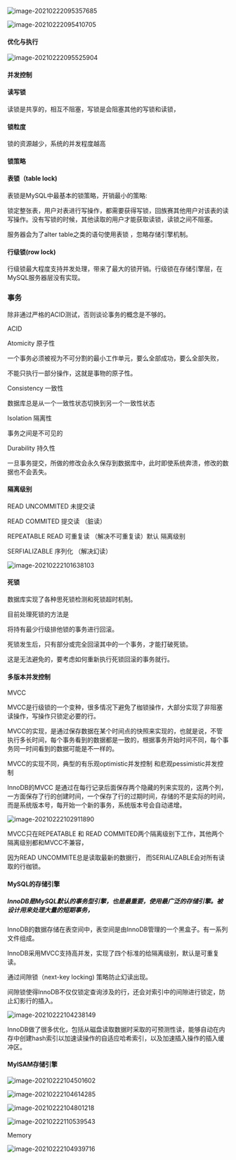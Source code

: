 ![image-20210222095357685](assets/image-20210222095357685.png)

![image-20210222095410705](assets/image-20210222095410705.png)

#### 优化与执行

![image-20210222095525904](assets/image-20210222095525904.png)

#### 并发控制

#### 读写锁

读锁是共享的，相互不阻塞，写锁是会阻塞其他的写锁和读锁，

#### 锁粒度

锁的资源越少，系统的并发程度越高

#### 锁策略

#### 表锁（table lock)

表锁是MySQL中最基本的锁策略，开销最小的策略:

锁定整张表，用户对表进行写操作，都需要获得写锁，回族赛其他用户对该表的读写操作。没有写锁的时候，其他读取的用户才能获取读锁，读锁之间不阻塞。

服务器会为了alter table之类的语句使用表锁 ，忽略存储引擎机制。

#### 行级锁(row lock)

行级锁最大程度支持并发处理，带来了最大的锁开销。行级锁在存储引擎层，在MySQL服务器层没有实现。

### 事务

除非通过严格的ACID测试，否则谈论事务的概念是不够的。

ACID

Atomicity 原子性

一个事务必须被视为不可分割的最小工作单元，要么全部成功，要么全部失败，

不能只执行一部分操作，这就是事物的原子性。

Consistency 一致性

数据库总是从一个一致性状态切换到另一个一致性状态

Isolation 隔离性

事务之间是不可见的

Durability 持久性

一旦事务提交，所做的修改会永久保存到数据库中，此时即使系统奔溃，修改的数据也不会丢失。



#### 隔离级别

READ UNCOMMITED 未提交读 



READ COMMITED 提交读 （脏读）



REPEATABLE READ 可重复读 （解决不可重复读）默认 隔离级别





SERFIALIZABLE 序列化 （解决幻读）

![image-20210222101638103](assets/image-20210222101638103.png)

#### 死锁

数据库实现了各种思死锁检测和死锁超时机制。

目前处理死锁的方法是

将持有最少行级排他锁的事务进行回滚。

死锁发生后，只有部分或完全回滚其中的一个事务，才能打破死锁。

这是无法避免的，要考虑如何重新执行死锁回滚的事务就行。

#### 多版本并发控制

MVCC

MVCC是行级锁的一个变种，很多情况下避免了枷锁操作，大部分实现了非阻塞读操作，写操作只锁定必要的行。

MVCC的实现，是通过保存数据在某个时间点的快照来实现的，也就是说，不管执行多长时间，每个事务看到的数据都是一致的，根据事务开始时间不同，每个事务同一时间看到的数据可能是不一样的。

MVCC的实现不同，典型的有乐观optimistic并发控制 和悲观pessimistic并发控制

InnoDB的MVCC 是通过在每行记录后面保存两个隐藏的列来实现的，这两个列，一方面保存了行的创建时间，一个保存了行的过期时间，存储的不是实际的时间，而是系统版本号，每开始一个新的事务，系统版本号会自动递增。

![image-20210222102911890](assets/image-20210222102911890.png)

MVCC只在REPEATABLE 和 READ COMMITED两个隔离级别下工作，其他两个隔离级别都和MVCC不兼容，

因为READ UNCOMMITE总是读取最新的数据行， 而SERIALIZABLE会对所有读取的行枷锁。

#### MySQL的存储引擎

##### InnoDB是MySQL默认的事务型引擎，也是最重要，使用最广泛的存储引擎。被设计用来处理大量的短期事务，

InnoDB的数据存储在表空间中，表空间是由InnoDB管理的一个黑盒子。有一系列文件组成。

InnoDB采用MVCC支持高并发，实现了四个标准的给隔离级别，默认是可重复读。

通过间隙锁（next-key locking) 策略防止幻读出现。

间隙锁使得InnoDB不仅仅锁定查询涉及的行，还会对索引中的间隙进行锁定，防止幻影行的插入。

![image-20210222104238149](assets/image-20210222104238149.png)

InnoDB做了很多优化，包括从磁盘读取数据时采取的可预测性读，能够自动在内存中创建hash索引以加速读操作的自适应哈希索引，以及加速插入操作的插入缓冲区。

#### MyISAM存储引擎

![image-20210222104501602](assets/image-20210222104501602.png)

![image-20210222104614285](assets/image-20210222104614285.png)

![image-20210222104801218](assets/image-20210222104801218.png)

![image-20210222110539543](assets/image-20210222110539543.png)

Memory

![image-20210222104939716](assets/image-20210222104939716.png)